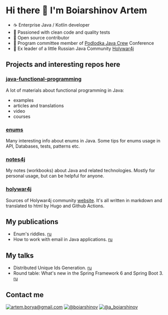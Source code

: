 # Hi there 👋 I'm Boiarshinov Artem

- ☕ Enterprise Java / Kotlin developer
- 🦀 Passioned with clean code and quality tests
- 🐙 Open source contributor
- 🎃 Program committee member of [Podlodka Java Crew](https://podlodka.io/javacrew) Conference 
- 👹 Ex leader of a little Russian Java Community [Holywar4j][holywar4j-site]

## Projects and interesting repos here

### [java-functional-programming](https://github.com/Boiarshinov/java-functional-programming)

A lot of materials about functional programming in Java:
- examples
- articles and translations
- video
- courses

### [enums](https://github.com/Boiarshinov/enums)

Many interesting info about enums in Java. 
Some tips for enums usage in API, Databases, tests, patterns etc.

### [notes4j](https://github.com/Boiarshinov/notes4j)

My notes (workbooks) about Java and related technologies.
Mostly for personal usage, but can be helpful for anyone.

### [holywar4j](https://github.com/Boiarshinov/holywar4j)

Sources of Holywar4j community [website][holywar4j-site].
It's all written in markdown and translated to html by Hugo and Github Actions.


## My publications

- Enum's riddles. [ru](https://habr.com/ru/post/575208/)
- How to work with email in Java applications. [ru](https://habr.com/ru/post/526162/)

## My talks

- Distributed Unique Ids Generation. [ru](https://www.youtube.com/watch?v=3LBFnLGo1hQ)
- Round table: What's new in the Spring Framework 6 and Spring Boot 3. [ru](https://www.youtube.com/watch?v=oltJjGQg7Xc)

## Contact me

[![artem.borya@gmail.com](https://img.shields.io/badge/artem.borya@gmail.com-orange?style=for-the-badge&logo=mail.ru)](mailto:artem.borya@gmail.com) [![@boiarshinov](https://img.shields.io/badge/@boiarshinov-informational?&style=for-the-badge&logo=telegram)](https://t.me/boiarshinov) [![@a_boiarshinov](https://img.shields.io/badge/@a_boiarshinov-white?&style=for-the-badge&logo=twitter)](https://twitter.com/a_boiarshinov)


[holywar4j-site]: https://boiarshinov.github.io/holywar4j/
